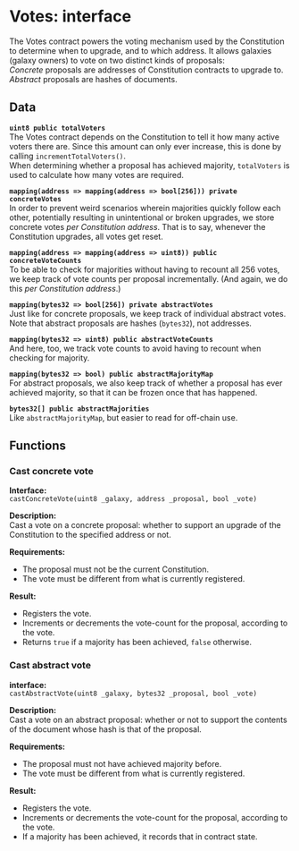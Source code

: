 
# Votes: interface

The Votes contract powers the voting mechanism used by the Constitution to determine when to upgrade, and to which address. It allows galaxies (galaxy owners) to vote on two distinct kinds of proposals:  
*Concrete* proposals are addresses of Constitution contracts to upgrade to.  
*Abstract* proposals are hashes of documents.

## Data

**`uint8 public totalVoters`**  
The Votes contract depends on the Constitution to tell it how many active voters there are. Since this amount can only ever increase, this is done by calling `incrementTotalVoters()`.  
When determining whether a proposal has achieved majority, `totalVoters` is used to calculate how many votes are required.

**`mapping(address => mapping(address => bool[256])) private concreteVotes`**  
In order to prevent weird scenarios wherein majorities quickly follow each other, potentially resulting in unintentional or broken upgrades, we store concrete votes *per Constitution address*. That is to say, whenever the Constitution upgrades, all votes get reset.

**`mapping(address => mapping(address => uint8)) public concreteVoteCounts`**  
To be able to check for majorities without having to recount all 256 votes, we keep track of vote counts per proposal incrementally. (And again, we do this *per Constitution address*.)

**`mapping(bytes32 => bool[256]) private abstractVotes`**  
Just like for concrete proposals, we keep track of individual abstract votes. Note that abstract proposals are hashes (`bytes32`), not addresses.

**`mapping(bytes32 => uint8) public abstractVoteCounts`**  
And here, too, we track vote counts to avoid having to recount when checking for majority.

**`mapping(bytes32 => bool) public abstractMajorityMap`**  
For abstract proposals, we also keep track of whether a proposal has ever achieved majority, so that it can be frozen once that has happened.

**`bytes32[] public abstractMajorities`**  
Like `abstractMajorityMap`, but easier to read for off-chain use.

## Functions

### Cast concrete vote

**Interface:**  
`castConcreteVote(uint8 _galaxy, address _proposal, bool _vote)`

**Description:**  
Cast a vote on a concrete proposal: whether to support an upgrade of the Constitution to the specified address or not.

**Requirements:**  
- The proposal must not be the current Constitution.
- The vote must be different from what is currently registered.

**Result:**  
- Registers the vote.
- Increments or decrements the vote-count for the proposal, according to the vote.
- Returns `true` if a majority has been achieved, `false` otherwise.

### Cast abstract vote

**interface:**  
`castAbstractVote(uint8 _galaxy, bytes32 _proposal, bool _vote)`

**Description:**  
Cast a vote on an abstract proposal: whether or not to support the contents of the document whose hash is that of the proposal.

**Requirements:**  
- The proposal must not have achieved majority before.
- The vote must be different from what is currently registered.

**Result:**  
- Registers the vote.
- Increments or decrements the vote-count for the proposal, according to the vote.
- If a majority has been achieved, it records that in contract state.
